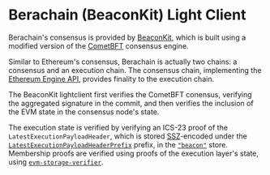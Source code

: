 # Berachain (BeaconKit) Light Client

Berachain's consensus is provided by [BeaconKit], which is built using a modified version of the [CometBFT] consensus engine.

Similar to Ethereum's consensus, Berachain is actually two chains: a consensus and an execution chain. The consensus chain, implementing the [Ethereum Engine API], provides finality to the execution chain.

The BeaconKit lightclient first verifies the CometBFT conensus, verifying the aggregated signature in the commit, and then verifies the inclusion of the EVM state in the consensus node's state.

The execution state is verified by verifying an ICS-23 proof of the `LatestExecutionPayloadHeader`, which is stored [SSZ]-encoded under the [`LatestExecutionPayloadHeaderPrefix`] prefix, in the [`"beacon"`] store. Membership proofs are verified using proofs of the execution layer's state, using [`evm-storage-verifier`].

[BeaconKit]: https://github.com/berachain/beacon-kit
[CometBFT]: https://github.com/berachain/cometbft/tree/v1.x-bera
[Ethereum Engine API]: https://github.com/ethereum/execution-apis/tree/main/src/engine
[`LatestExecutionPayloadHeaderPrefix`]: https://github.com/berachain/beacon-kit/blob/360265c6a0dca8459d451eaf0dfbdb500d941342/storage/beacondb/keys/keys.go#L41
[`"beacon"`]: https://github.com/berachain/beacon-kit/blob/360265c6a0dca8459d451eaf0dfbdb500d941342/storage/kv_store_service.go#L33
[SSZ]: ../../../../ssz/README.md 
[`evm-storage-verifier`]: ../../../../lib/evm-storage-verifier
